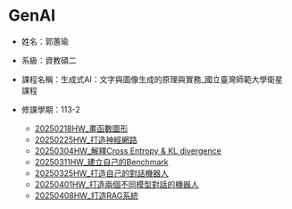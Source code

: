 # GenAI
* 姓名：郭蕙瑜
* 系級：資教碩二
* 課程名稱：生成式AI：文字與圖像生成的原理與實務_國立臺灣師範大學衛星課程
* 修課學期：113-2

  * [20250218HW_畫函數圖形](https://github.com/kuo8129/GenAI/tree/2a3ef3adde553c0e70de373c373cdbce1569a5c6/20250218HW_%E7%95%AB%E5%87%BD%E6%95%B8%E5%9C%96%E5%BD%A2)
  * [20250225HW_打造神經網路](https://github.com/kuo8129/GenAI/tree/2a3ef3adde553c0e70de373c373cdbce1569a5c6/20250225HW_%E6%89%93%E9%80%A0%E7%A5%9E%E7%B6%93%E7%B6%B2%E8%B7%AF)
  * [20250304HW_解釋Cross Entropy & KL divergence](https://github.com/kuo8129/GenAI/tree/383454d8f60479f39e9219e7c278d90df4bb11a5/20250304HW_%E8%A7%A3%E9%87%8BCross%20Entropy%20%26%20KL%20divergence)
  * [20250311HW_建立自己的Benchmark](https://github.com/kuo8129/GenAI/tree/a1251c5037ecb21b37290a4ef9294e5e3f6b19a9/20250311HW_%E5%BB%BA%E7%AB%8B%E8%87%AA%E5%B7%B1%E7%9A%84Benchmark)
  * [20250325HW_打造自己的對話機器人](https://github.com/kuo8129/GenAI/tree/baa6d7611c1af37cb82c5fbb8a3d02497900f6cc/20250325HW_%E6%89%93%E9%80%A0%E8%87%AA%E5%B7%B1%E7%9A%84%E5%B0%8D%E8%A9%B1%E6%A9%9F%E5%99%A8%E4%BA%BA)
  * [20250401HW_打造兩個不同模型對話的機器人](https://github.com/kuo8129/GenAI/tree/e6a3c9ab642c1689d0576a5b96baf90e016ffd90/20250401HW_%E6%89%93%E9%80%A0%E5%85%A9%E5%80%8B%E4%B8%8D%E5%90%8C%E6%A8%A1%E5%9E%8B%E5%B0%8D%E8%A9%B1%E7%9A%84%E6%A9%9F%E5%99%A8%E4%BA%BA)
  * [20250408HW_打造RAG系統](https://github.com/kuo8129/GenAI/tree/5c854f12765fd47d531362e6e1d598961196b3da/20250408HW_%E6%89%93%E9%80%A0RAG%E7%B3%BB%E7%B5%B1)
